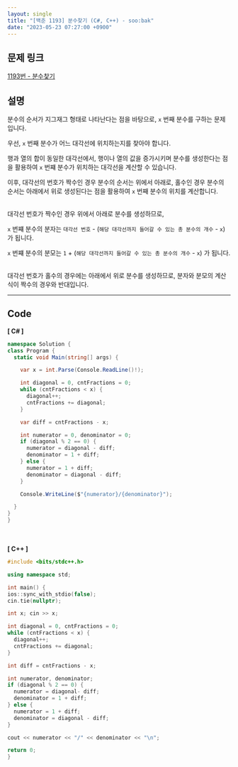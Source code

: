```yaml
---
layout: single
title: "[백준 1193] 분수찾기 (C#, C++) - soo:bak"
date: "2023-05-23 07:27:00 +0900"
---
```


## 문제 링크
  [1193번 - 분수찾기](https://www.acmicpc.net/problem/1193)

## 설명
분수의 순서가 지그재그 형태로 나타난다는 점을 바탕으로, `x` 번째 분수를 구하는 문제입니다. <br>

우선, `x` 번째 분수가 어느 대각선에 위치하는지를 찾아야 합니다. <br>

행과 열의 합이 동일한 대각선에서, 행이나 열의 값을 증가시키며 분수를 생성한다는 점을 활용하여 `x` 번쨰 분수가 위치하는 대각선을 계산할 수 있습니다. <br>

이후, 대각선의 번호가 짝수인 경우 분수의 순서는 위에서 아래로, 홀수인 경우 분수의 순서는 아래에서 위로 생성된다는 점을 활용하여 `x` 번째 분수의 위치를 계산합니다. <br>

<br>
대각선 번호가 짝수인 경우 위에서 아래로 분수를 생성하므로,<br>

`x` 번쨰 분수의 분자는 `대각선 번호` - (`해당 대각선까지 들어갈 수 있는 총 분수의 개수` - `x`) 가 됩니다. <br>

`x` 번쨰 분수의 분모는 `1` + (`해당 대각선까지 들어갈 수 있는 총 분수의 개수` - `x`) 가 됩니다. <br>

<br>
대각선 번호가 홀수의 경우에는 아래에서 위로 분수를 생성하므로, 분자와 분모의 계산식이 짝수의 경우와 반대입니다. <br>

- - -

## Code
<b>[ C# ] </b>
<br>

  ```c#
namespace Solution {
  class Program {
    static void Main(string[] args) {

      var x = int.Parse(Console.ReadLine()!);

      int diagonal = 0, cntFractions = 0;
      while (cntFractions < x) {
        diagonal++;
        cntFractions += diagonal;
      }

      var diff = cntFractions - x;

      int numerator = 0, denominator = 0;
      if (diagonal % 2 == 0) {
        numerator = diagonal - diff;
        denominator = 1 + diff;
      } else {
        numerator = 1 + diff;
        denominator = diagonal - diff;
      }

      Console.WriteLine($"{numerator}/{denominator}");

    }
  }
}
  ```
<br><br>
<b>[ C++ ] </b>
<br>

  ```c++
#include <bits/stdc++.h>

using namespace std;

int main() {
  ios::sync_with_stdio(false);
  cin.tie(nullptr);

  int x; cin >> x;

  int diagonal = 0, cntFractions = 0;
  while (cntFractions < x) {
    diagonal++;
    cntFractions += diagonal;
  }

  int diff = cntFractions - x;

  int numerator, denominator;
  if (diagonal % 2 == 0) {
    numerator = diagonal- diff;
    denominator = 1 + diff;
  } else {
    numerator = 1 + diff;
    denominator = diagonal - diff;
  }

  cout << numerator << "/" << denominator << "\n";

  return 0;
}
  ```
